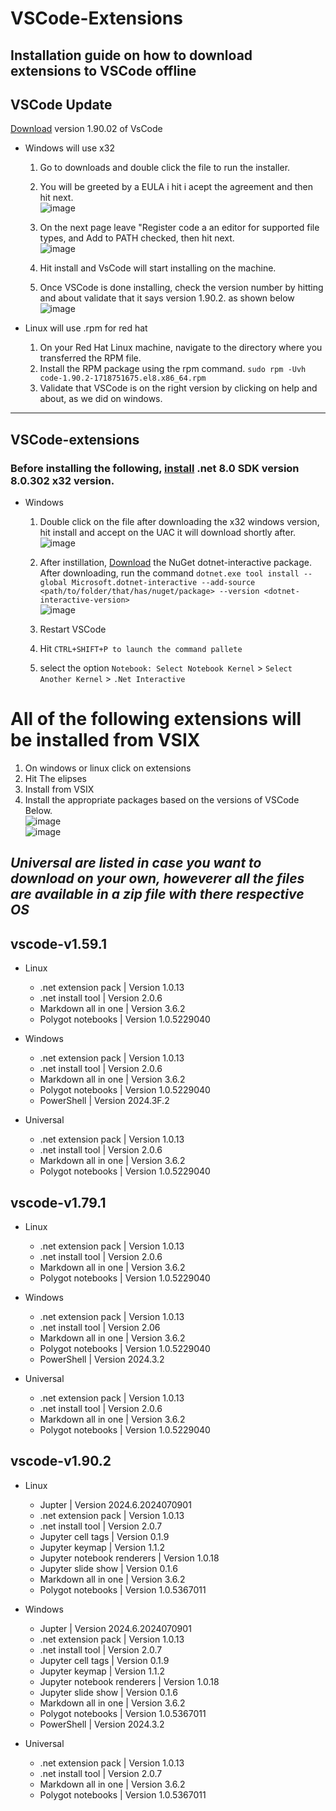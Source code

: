 
# VSCode-Extensions

Installation guide on how to download extensions to VSCode offline
---
## VSCode Update
[Download](https://code.visualstudio.com/download) version 1.90.02 of VsCode 
+ Windows will use x32 
  
  1. Go to downloads and double click the file to run the installer.
  
  2.  You will be greeted by a EULA i hit i acept the agreement and then hit next. <br>
![image](https://github.com/Unanimousangel/VSCode/assets/71099427/2ff53d1c-bdf0-41fa-9a95-04cc8f43e0d4)

  
  3.  On the next page leave "Register code a an editor for supported file types, and Add to PATH checked, then hit next. <br>
      ![image](https://github.com/Unanimousangel/VSCode/assets/71099427/131a2993-a1dc-4a38-989a-a660bae31ff2)

  4. Hit install and VsCode will start installing on the machine.
  5. Once VSCode is done installing, check the version number by hitting and about validate that it says version 1.90.2. as shown below  <br>
![image](https://github.com/Unanimousangel/VSCode/assets/71099427/5d7728ac-e87a-487c-b217-1cbe4fbddcdc)

+ Linux will use .rpm for red hat
  1. On your Red Hat Linux machine, navigate to the directory where you transferred the RPM file.
  2. Install the RPM package using the rpm command. 
  `sudo rpm -Uvh code-1.90.2-1718751675.el8.x86_64.rpm` 
  3. Validate that VSCode is on the right version by clicking on help and about, as we did on windows.
---
## VSCode-extensions
### Before installing the following, [install](https://dotnet.microsoft.com/en-us/download/dotnet/8.0) .net 8.0 SDK version 8.0.302 x32 version.
+ Windows
  1. Double click on the file after downloading the x32 windows version, hit install and accept on the UAC it will  download shortly after. <br>
    ![image](https://github.com/Unanimousangel/VSCode/assets/71099427/a38d3db8-7683-4a78-84e6-8734ffa02274)
  2. After instillation, [Download](https://www.nuget.org/packages/Microsoft.dotnet-interactive) the NuGet dotnet-interactive package. After downloading, run the command `dotnet.exe tool install --global Microsoft.dotnet-interactive --add-source <path/to/folder/that/has/nuget/package> --version <dotnet-interactive-version>` <br>
  ![image](https://github.com/user-attachments/assets/1ddf1365-eb57-4ef2-94d4-f3b2ada0acd5)


  3. Restart VSCode
  4. Hit `CTRL+SHIFT+P to launch the command pallete`
  5. select the option `Notebook: Select Notebook Kernel` > `Select Another Kernel` > `.Net Interactive`
# All of the following extensions will be installed from VSIX
1. On windows or linux click on extensions
2. Hit The elipses
3. Install from VSIX
4. Install the appropriate packages based on the versions of VSCode Below. <br>
![image](https://github.com/user-attachments/assets/d5e74959-d000-48cd-a30d-e9f4ae148d12) <br>
![image](https://github.com/user-attachments/assets/8956a121-4eb3-43e5-8d59-277b6d00b732)


## *Universal are listed in case you want to download on your own, howeverer all the files are available in a zip file with there respective OS*
##  vscode-v1.59.1

 + Linux
    + .net extension pack | Version 1.0.13
    + .net install tool | Version 2.0.6
    + Markdown all in one | Version 3.6.2
    + Polygot notebooks | Version 1.0.5229040

  + Windows
    + .net extension pack | Version 1.0.13
    + .net install tool | Version 2.0.6
    + Markdown all in one | Version 3.6.2
    + Polygot notebooks | Version 1.0.5229040
    + PowerShell | Version 2024.3F.2

  + Universal
    + .net extension pack | Version 1.0.13
    + .net install tool | Version 2.0.6
    + Markdown all in one | Version 3.6.2
    + Polygot notebooks | Version 1.0.5229040

## vscode-v1.79.1
  + Linux
    + .net extension pack | Version 1.0.13
    + .net install tool | Version 2.0.6
    + Markdown all in one | Version 3.6.2
    + Polygot notebooks | Version 1.0.5229040
  
  + Windows
    + .net extension pack | Version 1.0.13
    + .net install tool | Version 2.06
    + Markdown all in one | Version 3.6.2
    + Polygot notebooks | Version 1.0.5229040
    + PowerShell | Version 2024.3.2

   
  + Universal
    + .net extension pack | Version 1.0.13
    + .net install tool | Version 2.0.6
    + Markdown all in one | Version 3.6.2
    + Polygot notebooks | Version 1.0.5229040
  
## vscode-v1.90.2
  + Linux
    + Jupter | Version 2024.6.2024070901
    + .net extension pack | Version 1.0.13
    + .net install tool | Version 2.0.7
    + Jupyter cell tags | Version  0.1.9
    + Jupyter keymap | Version 1.1.2
    + Jupyter notebook renderers | Version 1.0.18
    + Jupyter slide show | Version  0.1.6
    + Markdown all in one | Version 3.6.2
    + Polygot notebooks | Version 1.0.5367011
  
  + Windows
    + Jupter | Version 2024.6.2024070901
    + .net extension pack | Version 1.0.13
    + .net install tool | Version 2.0.7
    + Jupyter cell tags | Version  0.1.9
    + Jupyter keymap | Version 1.1.2
    + Jupyter notebook renderers | Version 1.0.18
    + Jupyter slide show | Version  0.1.6
    + Markdown all in one | Version 3.6.2
    + Polygot notebooks | Version 1.0.5367011
    + PowerShell | Version 2024.3.2 
  
  + Universal
    + .net extension pack | Version 1.0.13
    + .net install tool | Version 2.0.7
    + Markdown all in one | Version 3.6.2
    + Polygot notebooks | Version 1.0.5367011
















